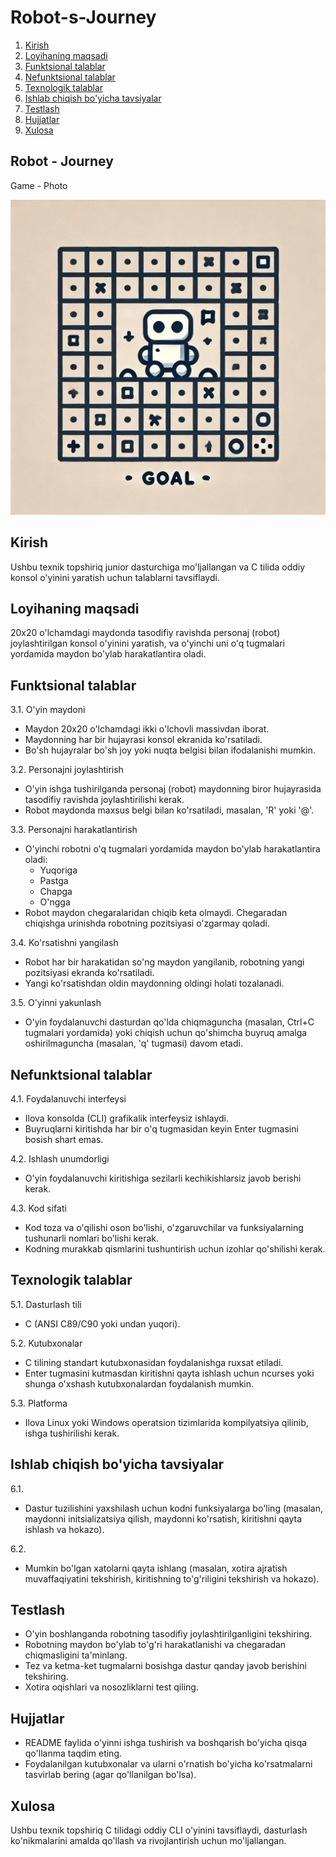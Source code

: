 # Robot-s-Journey

1. [Kirish](#Kirish)
2. [Loyihaning maqsadi](#Loyihaning-maqsadi)
3. [Funktsional talablar](#Funktsional-talablar)
4. [Nefunktsional talablar](#Nefunktsional-talablar)
5. [Texnologik talablar](#Texnologik-talablar)
6. [Ishlab chiqish bo'yicha tavsiyalar](#Ishlab-chiqish-bo'yicha-tavsiyalar)
7. [Testlash](#Testlash)
8. [Hujjatlar](#Hujjatlar) 
9. [Xulosa](#Xulosa) 

## Robot - Journey 
Game - Photo

![Red Green Game Design](Robot-s-Journey/robot_grid_game.jpg)

## Kirish

Ushbu texnik topshiriq junior dasturchiga mo'ljallangan va C tilida oddiy konsol o'yinini yaratish uchun talablarni tavsiflaydi.

## Loyihaning maqsadi

20x20 o'lchamdagi maydonda tasodifiy ravishda personaj (robot) joylashtirilgan konsol o'yinini yaratish, va o'yinchi uni o'q tugmalari yordamida maydon bo'ylab harakatlantira oladi.

## Funktsional talablar

3.1. O'yin maydoni

- Maydon 20x20 o'lchamdagi ikki o'lchovli massivdan iborat.
- Maydonning har bir hujayrasi konsol ekranida ko'rsatiladi.
- Bo'sh hujayralar bo'sh joy yoki nuqta belgisi bilan ifodalanishi mumkin.

3.2. Personajni joylashtirish

- O'yin ishga tushirilganda personaj (robot) maydonning biror hujayrasida tasodifiy ravishda joylashtirilishi kerak.
- Robot maydonda maxsus belgi bilan ko'rsatiladi, masalan, 'R' yoki '@'.

3.3. Personajni harakatlantirish

- O'yinchi robotni o'q tugmalari yordamida maydon bo'ylab harakatlantira oladi:
  - Yuqoriga
  - Pastga
  - Chapga
  - O'ngga
- Robot maydon chegaralaridan chiqib keta olmaydi. Chegaradan chiqishga urinishda robotning pozitsiyasi o'zgarmay qoladi.

3.4. Ko'rsatishni yangilash

- Robot har bir harakatidan so'ng maydon yangilanib, robotning yangi pozitsiyasi ekranda ko'rsatiladi.
- Yangi ko'rsatishdan oldin maydonning oldingi holati tozalanadi.

3.5. O'yinni yakunlash

- O'yin foydalanuvchi dasturdan qo'lda chiqmaguncha (masalan, Ctrl+C tugmalari yordamida) yoki chiqish uchun qo'shimcha buyruq amalga oshirilmaguncha (masalan, 'q' tugmasi) davom etadi.

## Nefunktsional talablar

4.1. Foydalanuvchi interfeysi

- Ilova konsolda (CLI) grafikalik interfeysiz ishlaydi.
- Buyruqlarni kiritishda har bir o'q tugmasidan keyin Enter tugmasini bosish shart emas.

4.2. Ishlash unumdorligi

- O'yin foydalanuvchi kiritishiga sezilarli kechikishlarsiz javob berishi kerak.

4.3. Kod sifati

- Kod toza va o'qilishi oson bo'lishi, o'zgaruvchilar va funksiyalarning tushunarli nomlari bo'lishi kerak.
- Kodning murakkab qismlarini tushuntirish uchun izohlar qo'shilishi kerak.

## Texnologik talablar

5.1. Dasturlash tili

- C (ANSI C89/C90 yoki undan yuqori).

5.2. Kutubxonalar

- C tilining standart kutubxonasidan foydalanishga ruxsat etiladi.
- Enter tugmasini kutmasdan kiritishni qayta ishlash uchun ncurses yoki shunga o'xshash kutubxonalardan foydalanish mumkin.

5.3. Platforma

- Ilova Linux yoki Windows operatsion tizimlarida kompilyatsiya qilinib, ishga tushirilishi kerak.

## Ishlab chiqish bo'yicha tavsiyalar
6.1.
- Dastur tuzilishini yaxshilash uchun kodni funksiyalarga bo'ling (masalan, maydonni initsializatsiya qilish, maydonni ko'rsatish, kiritishni qayta ishlash va hokazo).

6.2.
- Mumkin bo'lgan xatolarni qayta ishlang (masalan, xotira ajratish muvaffaqiyatini tekshirish, kiritishning to'g'riligini tekshirish va hokazo).

## Testlash

- O'yin boshlanganda robotning tasodifiy joylashtirilganligini tekshiring.
- Robotning maydon bo'ylab to'g'ri harakatlanishi va chegaradan chiqmasligini ta'minlang.
- Tez va ketma-ket tugmalarni bosishga dastur qanday javob berishini tekshiring.
- Xotira oqishlari va nosozliklarni test qiling.

## Hujjatlar

- README faylida o'yinni ishga tushirish va boshqarish bo'yicha qisqa qo'llanma taqdim eting.
- Foydalanilgan kutubxonalar va ularni o'rnatish bo'yicha ko'rsatmalarni tasvirlab bering (agar qo'llanilgan bo'lsa).

## Xulosa

Ushbu texnik topshiriq C tilidagi oddiy CLI o'yinini tavsiflaydi, dasturlash ko'nikmalarini amalda qo'llash va rivojlantirish uchun mo'ljallangan.